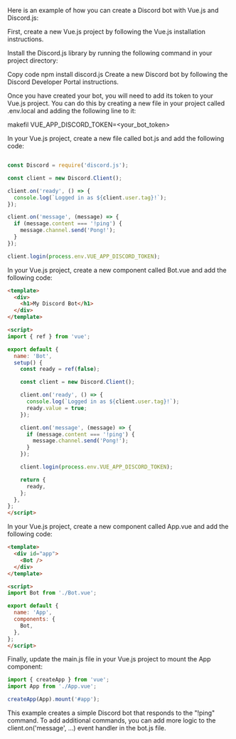 Here is an example of how you can create a Discord bot with Vue.js and Discord.js:

First, create a new Vue.js project by following the Vue.js installation instructions.

Install the Discord.js library by running the following command in your project directory:

Copy code
npm install discord.js
Create a new Discord bot by following the Discord Developer Portal instructions.

Once you have created your bot, you will need to add its token to your Vue.js project. 
You can do this by creating a new file in your project called .env.local and adding the following line to it:

makefil
VUE_APP_DISCORD_TOKEN=<your_bot_token>

In your Vue.js project, create a new file called bot.js and add the following code:

```javascript

const Discord = require('discord.js');

const client = new Discord.Client();

client.on('ready', () => {
  console.log(`Logged in as ${client.user.tag}!`);
});

client.on('message', (message) => {
  if (message.content === '!ping') {
    message.channel.send('Pong!');
  }
});

client.login(process.env.VUE_APP_DISCORD_TOKEN);
```

In your Vue.js project, create a new component called Bot.vue and add the following code:

```html
<template>
  <div>
    <h1>My Discord Bot</h1>
  </div>
</template>

<script>
import { ref } from 'vue';

export default {
  name: 'Bot',
  setup() {
    const ready = ref(false);

    const client = new Discord.Client();

    client.on('ready', () => {
      console.log(`Logged in as ${client.user.tag}!`);
      ready.value = true;
    });

    client.on('message', (message) => {
      if (message.content === '!ping') {
        message.channel.send('Pong!');
      }
    });

    client.login(process.env.VUE_APP_DISCORD_TOKEN);

    return {
      ready,
    };
  },
};
</script>
```

In your Vue.js project, create a new component called App.vue and add the following code:

```html
<template>
  <div id="app">
    <Bot />
  </div>
</template>

<script>
import Bot from './Bot.vue';

export default {
  name: 'App',
  components: {
    Bot,
  },
};
</script>
```

Finally, update the main.js file in your Vue.js project to mount the App component:

```javascript
import { createApp } from 'vue';
import App from './App.vue';

createApp(App).mount('#app');
```

This example creates a simple Discord bot that responds to the "!ping" command. 
To add additional commands, you can add more logic to the client.on('message', ...) 
event handler in the bot.js file.
